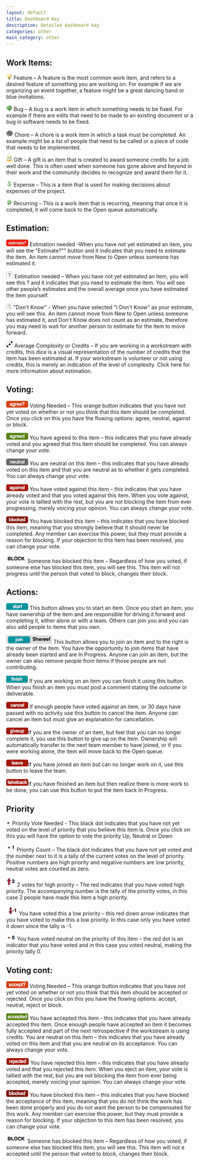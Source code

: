 ```yaml
---
layout: default
title: Dashboard Key
description: Detailed dashboard key
categories: other
main_category: other
---
```


Work Items:
---------------------

![](/images/feature_icon.png)
Feature – A feature is the most common work item, and refers to a desired feature of something you are working on. For example if we are organizing an event together, a feature might be a great dancing band or blue invitations.

![](/images/bug_icon.png) Bug – A bug is a work item in which something needs to be fixed. For example if there are edits that need to be made to an existing document or a bug in software needs to be fixed.

![](/images/chore_icon.png) Chore – A chore is a work item in which a task must be completed. An example might be a list of people that need to be called or a piece of code that needs to be implemented.

![](/images/gift_icon.png) Gift – A gift is an item that is created to award someone credits for a job well done. This is often used when someone has gone above and beyond in their work and the community decides to recognize and award them for it.

![](/images/expense_icon.png) Expense – This is a item that is used for making decisions about expenses of the project.

![](/images/recurring_icon.png) Recurring – This is a work item that is recurring, meaning that once it is completed, it will come back to the Open queue automatically.




Estimation:
---------------------

![](/images/estimate-quest.png) Estimation needed -When you have not yet estimated an item, you will see the "Estimate?"" button and it indicates that you need to estimate the item. An item cannot move from New to Open unless someone has estimated it.

![](/images/dice_No.png) Estimation needed – When you have not yet estimated an item, you will see this ? and it indicates that you need to estimate the item. You will see other people’s estimates and the overall average once you have estimated the item yourself.

![](/images/dice_wait.png) "Don't Know" - When you have selected "I Don't Know" as your estimate, you will see this. An item cannot move from New to Open unless someone has estimated it, and Don't Know does not count as an estimate, therefore you may need to wait for another person to estimate for the item to move forward. 

![](/images/dice_3.png) Average Complexity or Credits – If you are working in a workstream with credits, this dice is a visual representation of the number of credits that the item has been estimated at. If your workstream is volunteer or not using credits, this is merely an indication of the level of complexity. Click here for more information about estimation.




Voting:
---------------------

![](/images/agree.png) Voting Needed – This orange button indicates that you have not yet voted on whether or not you think that this item should be completed. Once you click on this you have the flowing options: agree, neutral, against or block.

![](/images/agreed.png) You have agreed to this item – this indicates that you have already voted and you agreed that this item should be completed. You can always change your vote.

![](/images/neutral.png) You are neutral on this item – this indicates that you have already voted on this item and that you are neutral as to whether it gets completed. You can always change your vote.

![](/images/against.png) You have voted against this item – this indicates that you have already voted and that you voted against this item. When you vote against, your vote is tallied with the rest, but you are not blocking the item from ever progressing, merely voicing your opinion. You can always change your vote.

![](/images/blockcopy.png) You have blocked this item – this indicates that you have blocked this item, meaning that you strongly believe that it should never be completed. Any member can exercise this power, but they must provide a reason for blocking. If your objection to this item has been resolved, you can change your vote.

![](/images/block.png) Someone has blocked this item – Regardless of how you voted, if someone else has blocked this item, you will see this. This item will not progress until the person that voted to block, changes their block.

 


Actions:
---------------------

![](/images/start.png) This button allows you to start an item. Once you start an item, you have ownership of the item and are responsible for driving it forward and completing it, either alone or with a team. Others can join you and you can also add people to items that you own.

![](/images/join.png) This button allows you to join an item and to the right is the owner of the item. You have the opportunity to join items that have already been started and are In Progress. Anyone can join an item, but the owner can also remove people from items if those people are not contributing.

![](/images/finish.png) If you are working on an item you can finish it using this button. When you finish an item you must post a comment stating the outcome or deliverable.

![](/images/cancelbutton.png) If enough people have voted against an item, or 30 days have passed with no activity use this button to cancel the item. Anyone can cancel an item but must give an explanation for cancellation.

![](/images/giveup.png)If you are the owner of an item, but feel that you can no longer complete it, you use this button to give up on the item. Ownership will automatically transfer to the next team member to have joined, or if you were working alone, the item will move back to the Open queue.

![](/images/leave.png)If you have joined an item but can no longer work on it, use this button to leave the team.

![](/images/takeback.png)If you have finished an item but then realize there is more work to be done, you can use this button to put the item back In Progress.




Priority
---------------------

![](/images/prioritycount.png) Priority Vote Needed -  This black dot indicates that you have not yet voted on the level of priority that you believe this item is. Once you click on this you will have the option to vote the priority Up, Neutral or Down

![](/images/prioritydot.png) Priority Count – The black dot indicates that you have not yet voted and the number next to it is a tally of the current votes on the level of priority. Positive numbers are high priority and negative numbers are low priority, neutral votes are counted as zero.

![](/images/priority2.png) 2 votes for high priority – The red indicates that you have voted high priority. The accompanying number is the tally of the priority votes, in this case 2 people have made this item a high priority.

![](/images/prioritylow.png) You have voted this a low priority – this red down arrow indicates that you have voted to make this a low priority. In this case only you have voted it down since the tally is -1.

![](/images/priorityneutral.png) You have voted neutral on the priority of this item – the red dot is an indicator that you have voted and in this case you voted neutral, making the priority tally 0.

 
Voting cont:
---------------------

![](/images/accept.png) Voting Needed – This orange button indicates that you have not yet voted on whether or not you think that this item should be accepted or rejected. Once you click on this you have the flowing options: accept, neutral, reject or block.

![](/images/accepted.png) You have accepted this item - this indicates that you have already accepted this item. Once enough people have accepted an item it becomes fully accepted and part of the next retrospective if the workstream is using credits.
You are neutral on this item – this indicates that you have already voted on this item and that you are neutral on its acceptance. You can always change your vote.

![](/images/rejected.png) You have rejected this item – this indicates that you have already voted and that you rejected this item. When you eject an item, your vote is tallied with the rest, but you are not blocking the item from ever being accepted, merely voicing your opinion. You can always change your vote.

![](/images/blockcopy.png) You have blocked this item – this indicates that you have blocked the acceptance of this item, meaning that you do not think the work has been done properly and you do not want the person to be compensated for this work. Any member can exercise this power, but they must provide a reason for blocking. If your objection to this item has been resolved, you can change your vote.

![](/images/block.png) Someone has blocked this item – Regardless of how you voted, if someone else has blocked this item, you will see this. This item will not e accepted until the person that voted to block, changes their block.


